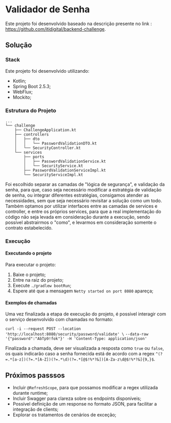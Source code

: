 # Validador de Senha
Este projeto foi desenvolvido baseado na descrição presente no link : https://github.com/itidigital/backend-challenge.

## Solução
### Stack
Este projeto foi desenvolvido utilizando:
* Kotlin;
* Spring Boot 2.5.3;
* WebFlux;
* Mockito;

### Estrutura do Projeto

```
...
└── challenge
    ├── ChallengeApplication.kt
    ├── controllers
    │   ├── dto
    │   │   └── PasswordValidationDTO.kt
    │   └── SecurityController.kt
    └── services
        ├── ports
        │   ├── PasswordValidationService.kt
        │   └── SecurityService.kt
        ├── PasswordValidationServiceImpl.kt
        └── SecurityServiceImpl.kt
```
Foi escolhido separar as camadas de "lógica de segurança", e validação da senha, para que, caso seja necessário modificar a estratégia de validação de senha, ou integrar diferentes estratégias, consigamos atender as necessidades, sem que seja necessário revisitar a solução como um todo. Também optamos por utilizar interfaces entre as camadas de services e controller, e entre os próprios services, para que a real implementação do código não seja levada em consideração durante a execução, sendo possível abstrairmos o "como", e levarmos em consideração somente o contrato estabelecido.

### Execução
#### Executando o projeto
Para executar o projeto:
1. Baixe o projeto;
2. Entre na raiz do projeto;
3. Execute ```./gradlew bootRun```;
4. Espere até que a mensagem ```Netty started on port 8080``` apareça;

#### Exemplos de chamadas
Uma vez finalizada a etapa de execução do projeto, é possível interagir com o serviço desenvolvido com chamadas no formato:

```curl -i --request POST --location 'http://localhost:8080/security/password/validate' \```
```--data-raw '{"password":"AbTp9!fok"}' -H 'Content-Type: application/json'```

Finalizada a chamada, deve ser visualizada a resposta como ```true``` ou ```false```, os quais indicarão caso a senha fornecida está de acordo com a regex
```^(?=.*[a-z])(?=.*[A-Z])(?=.*\d)(?=.*[@$!%*?&])[A-Za-z\d@$!%*?&]{9,}$```.

## Próximos passsos
* Incluir ```@RefreshScope```, para que possamos modificar a regex utilizada durante runtime;
* Incluir Swagger para clareza sobre os endpoints disponíveis;
* Possível definição de um response no formato JSON, para facilitar a integração de clients;
* Explorar os tratamentos de cenários de exceção;
